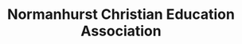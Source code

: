 ---
id: index
title: Normanhurst Christian Education Association
published: true
image: /images/uploads/map.png
splash:
    heading: Welcome
    subheading: "We are the Normanhurst Christian Education Association."
    button:
        name: Learn more
        url: /about
---